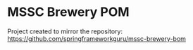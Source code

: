 # MSSC Brewery POM

Project created to mirror the repository: https://github.com/springframeworkguru/mssc-brewery-bom
